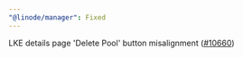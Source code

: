 ```yaml
---
"@linode/manager": Fixed
---
```


LKE details page 'Delete Pool' button misalignment ([#10660](https://github.com/linode/manager/pull/10660))
